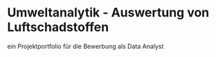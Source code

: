 # Umweltanalytik - Auswertung von Luftschadstoffen
ein Projektportfolio für die Bewerbung als Data Analyst
